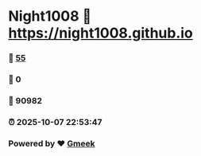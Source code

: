 # Night1008 :link: https://night1008.github.io 
### :page_facing_up: [55](https://night1008.github.io/tag.html) 
### :speech_balloon: 0 
### :hibiscus: 90982 
### :alarm_clock: 2025-10-07 22:53:47 
### Powered by :heart: [Gmeek](https://github.com/Meekdai/Gmeek)
